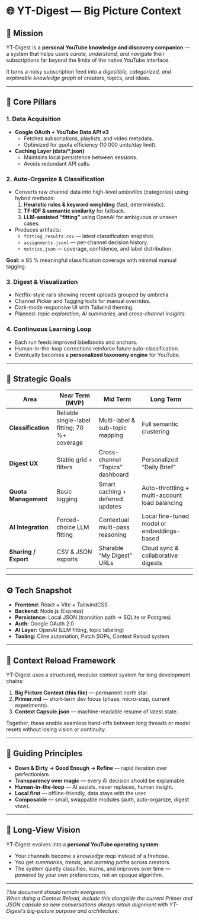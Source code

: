 # 🌐 YT-Digest — Big Picture Context

## 🔭 Mission
YT-Digest is a **personal YouTube knowledge and discovery companion** — a system that helps users *curate, understand, and navigate* their subscriptions far beyond the limits of the native YouTube interface.

It turns a noisy subscription feed into a *digestible, categorized, and explorable knowledge graph* of creators, topics, and ideas.

---

## 🧩 Core Pillars

### 1. Data Acquisition
- **Google OAuth + YouTube Data API v3**  
  - Fetches subscriptions, playlists, and video metadata.  
  - Optimized for quota efficiency (10 000 units/day limit).
- **Caching Layer (data/\*.json)**  
  - Maintains local persistence between sessions.  
  - Avoids redundant API calls.

### 2. Auto-Organize & Classification
- Converts raw channel data into high-level *umbrellas* (categories) using hybrid methods:
  1. **Heuristic rules & keyword weighting** (fast, deterministic).  
  2. **TF-IDF & semantic similarity** for fallback.  
  3. **LLM-assisted “fitting”** using OpenAI for ambiguous or unseen cases.
- Produces artifacts:
  - `fitting_results.csv` — latest classification snapshot.  
  - `assignments.jsonl` — per-channel decision history.  
  - `metrics.json` — coverage, confidence, and label distribution.

**Goal:** ≥ 85 % meaningful classification coverage with minimal manual tagging.

### 3. Digest & Visualization
- Netflix-style rails showing recent uploads grouped by umbrella.
- Channel Picker and Tagging tools for manual overrides.
- Dark-mode responsive UI with Tailwind theming.
- Planned: *topic exploration*, *AI summaries*, and *cross-channel insights*.

### 4. Continuous Learning Loop
- Each run feeds improved labelbooks and anchors.  
- Human-in-the-loop corrections reinforce future auto-classification.  
- Eventually becomes a **personalized taxonomy engine** for YouTube.

---

## 🧠 Strategic Goals

| Area | Near Term (MVP) | Mid Term | Long Term |
|------|------------------|-----------|------------|
| **Classification** | Reliable single-label fitting; 70 %+ coverage | Multi-label & sub-topic mapping | Full semantic clustering |
| **Digest UX** | Stable grid + filters | Cross-channel “Topics” dashboard | Personalized “Daily Brief” |
| **Quota Management** | Basic logging | Smart caching + deferred updates | Auto-throttling + multi-account load balancing |
| **AI Integration** | Forced-choice LLM fitting | Contextual multi-pass reasoning | Local fine-tuned model or embeddings-based |
| **Sharing / Export** | CSV & JSON exports | Sharable “My Digest” URLs | Cloud sync & collaborative digests |

---

## ⚙️ Tech Snapshot
- **Frontend:** React + Vite + TailwindCSS  
- **Backend:** Node.js (Express)  
- **Persistence:** Local JSON (transition path → SQLite or Postgres)  
- **Auth:** Google OAuth 2.0  
- **AI Layer:** OpenAI (LLM fitting, topic labeling)  
- **Tooling:** Cline automation, Patch SOPs, Context Reload system

---

## 🧱 Context Reload Framework
YT-Digest uses a structured, modular context system for long development chains:

1. **Big Picture Context (this file)** — permanent north star.  
2. **Primer.md** — short-term dev focus (phase, micro-step, current experiments).  
3. **Context Capsule.json** — machine-readable resume of latest state.  

Together, these enable seamless hand-offs between long threads or model resets without losing vision or continuity.

---

## 🧭 Guiding Principles
- **Down & Dirty → Good Enough → Refine** — rapid iteration over perfectionism.  
- **Transparency over magic** — every AI decision should be explainable.  
- **Human-in-the-loop** — AI assists, never replaces, human insight.  
- **Local first** — offline-friendly, data stays with the user.  
- **Composable** — small, swappable modules (auth, auto-organize, digest view).

---

## 🔮 Long-View Vision
YT-Digest evolves into a **personal YouTube operating system**:
- Your channels become a *knowledge map* instead of a firehose.
- You get *summaries*, *trends*, and *learning paths* across creators.
- The system quietly classifies, learns, and improves over time — powered by your own preferences, not an opaque algorithm.

---

*This document should remain evergreen.  
When doing a Context Reload, include this alongside the current Primer and JSON capsule so new conversations always retain alignment with YT-Digest’s big-picture purpose and architecture.*

